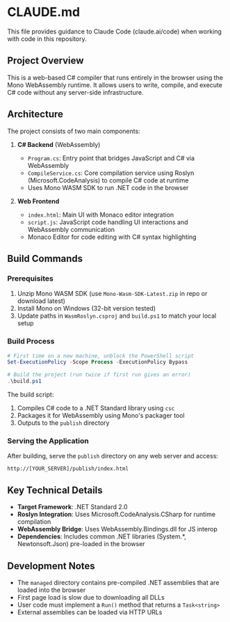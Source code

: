 # CLAUDE.md

This file provides guidance to Claude Code (claude.ai/code) when working with code in this repository.

## Project Overview

This is a web-based C# compiler that runs entirely in the browser using the Mono WebAssembly runtime. It allows users to write, compile, and execute C# code without any server-side infrastructure.

## Architecture

The project consists of two main components:

1. **C# Backend** (WebAssembly)
   - `Program.cs`: Entry point that bridges JavaScript and C# via WebAssembly
   - `CompileService.cs`: Core compilation service using Roslyn (Microsoft.CodeAnalysis) to compile C# code at runtime
   - Uses Mono WASM SDK to run .NET code in the browser

2. **Web Frontend**
   - `index.html`: Main UI with Monaco editor integration
   - `script.js`: JavaScript code handling UI interactions and WebAssembly communication
   - Monaco Editor for code editing with C# syntax highlighting

## Build Commands

### Prerequisites
1. Unzip Mono WASM SDK (use `Mono-Wasm-SDK-Latest.zip` in repo or download latest)
2. Install Mono on Windows (32-bit version tested)
3. Update paths in `WasmRoslyn.csproj` and `build.ps1` to match your local setup

### Build Process
```powershell
# First time on a new machine, unblock the PowerShell script
Set-ExecutionPolicy -Scope Process -ExecutionPolicy Bypass

# Build the project (run twice if first run gives an error)
.\build.ps1
```

The build script:
1. Compiles C# code to a .NET Standard library using `csc`
2. Packages it for WebAssembly using Mono's packager tool
3. Outputs to the `publish` directory

### Serving the Application
After building, serve the `publish` directory on any web server and access:
```
http://[YOUR_SERVER]/publish/index.html
```

## Key Technical Details

- **Target Framework**: .NET Standard 2.0
- **Roslyn Integration**: Uses Microsoft.CodeAnalysis.CSharp for runtime compilation
- **WebAssembly Bridge**: Uses WebAssembly.Bindings.dll for JS interop
- **Dependencies**: Includes common .NET libraries (System.*, Newtonsoft.Json) pre-loaded in the browser

## Development Notes

- The `managed` directory contains pre-compiled .NET assemblies that are loaded into the browser
- First page load is slow due to downloading all DLLs
- User code must implement a `Run()` method that returns a `Task<string>`
- External assemblies can be loaded via HTTP URLs